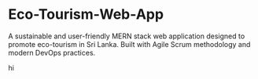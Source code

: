 # Eco-Tourism-Web-App

A sustainable and user-friendly MERN stack web application designed to promote eco-tourism in Sri Lanka. Built with Agile Scrum methodology and modern DevOps practices.

hi
